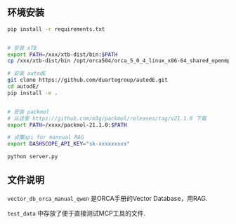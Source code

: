 ## 环境安装

```bash
pip install -r requirements.txt


# 安装 xTB
export PATH=/xxx/xtb-dist/bin:$PATH
cp /xxx/xtb-dist/bin /opt/orca504/orca_5_0_4_linux_x86-64_shared_openmpi411/otool_xtb

# 安装 autodE
git clone https://github.com/duartegroup/autodE.git
cd autodE/
pip install -e .


# 安装 packmol
# 从这里 https://github.com/m3g/packmol/releases/tag/v21.1.0 下载 
export PATH=/xxxx/packmol-21.1.0:$PATH

# 设置api for mannual RAG
export DASHSCOPE_API_KEY="sk-xxxxxxxxx"

python server.py
```

## 文件说明

`vector_db_orca_manual_qwen` 是ORCA手册的Vector Database，用RAG.

`test_data` 中存放了便于直接测试MCP工具的文件.


